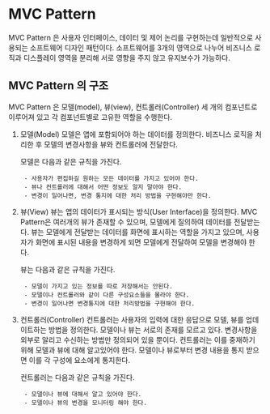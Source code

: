 # MVC Pattern

MVC Pattern 은 사용자 인터페이스, 데이터 및 제어 논리를 구현하는데 일반적으로 사용되는 소프트웨어 디자인 패턴이다. 소프트웨어를 3개의 영역으로 나누어 비즈니스 로직과 디스플레이 영역을 분리해 서로 영향을 주지 않고 유지보수가 가능하다.

## MVC Pattern 의 구조

MVC Pattern 은 모델(model), 뷰(view), 컨트롤러(Controller) 세 개의 컴포넌트로 이루어져 있고 각 컴포넌트별로 고유한 역할을 수행한다.

1. 모델(Model)
    모델은 앱에 포함되어야 하는 데이터를 정의한다. 비즈니스 로직을 처리한 후 모델의 변경사항을 뷰와 컨트롤러에 전달한다. 

    모델은 다음과 같은 규칙을 가진다.

        - 사용자가 편집하길 원하는 모든 데이터를 가지고 있어야 한다.
        - 뷰나 컨트롤러에 대해서 어떤 정보도 알지 말아야 한다.
        - 변경이 일어나면, 변경 통지에 대한 처리 방법을 구현해야만 한다.

2. 뷰(View)
    뷰는 앱의 데이터가 표시되는 방식(User Interface)을 정의한다. MVC Pattern은 여러개의 뷰가 존재할 수 있으며, 모델에게 질의하여 데이터를 전달받는다. 뷰는 모델에게 전달받는 데이터를 화면에 표시하는 역할을 가지고 있으며, 사용자가 화면에 표시된 내용을 변경하게 되면 모델에게 전달하여 모델을 변경해야 한다.

    뷰는 다음과 같은 규칙을 가진다.

        - 모델이 가지고 있는 정보를 따로 저장해서는 안된다.
        - 모델이나 컨트롤러와 같이 다른 구성요소들을 몰라야 한다.
        - 변경이 일어나면 변경통지에 대한 처리방법을 구현해야 한다.

3. 컨트롤러(Controller)
    컨트롤러는 사용자의 입력에 대한 응답으로 모델, 뷰를 업데이트하는 방법을 정의한다. 모델이나 뷰는 서로의 존재를 모르고 있다. 변경사항을 외부로 알리고 수신하는 방법만 정의되어 있을 뿐이다. 컨트롤러는 이를 중재하기 위해 모델과 뷰에 대해 알고있어야 한다. 모델이나 뷰로부터 변경 내용을 통지 받으면 이를 각 구성에 요소에게 통지한다.

    컨트롤러는 다음과 같은 규칙을 가진다.

        - 모델이나 뷰에 대해서 알고 있어야 한다.
        - 모델이나 뷰의 변경을 모니터링 해야 한다.